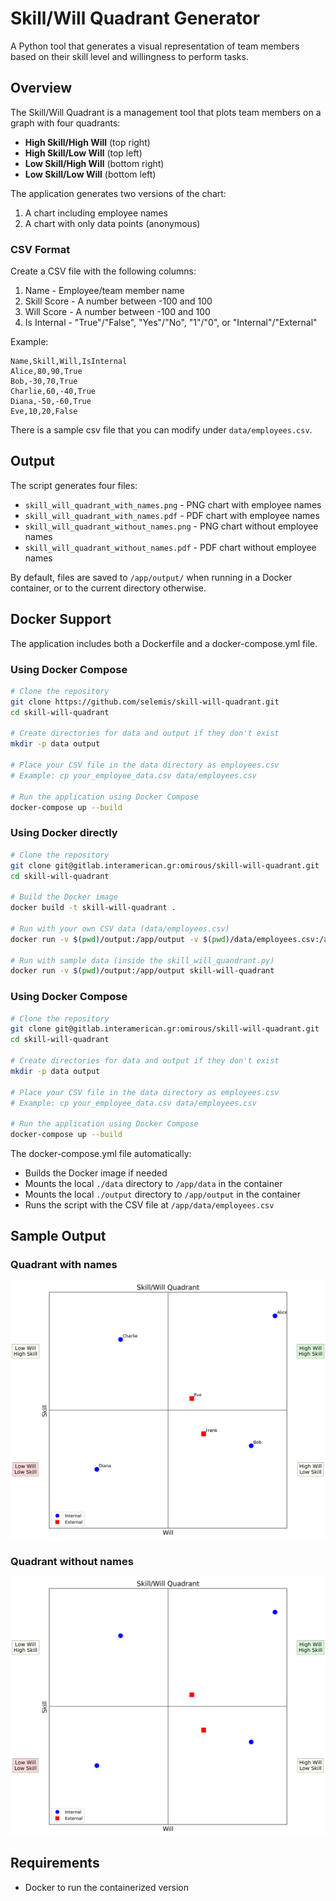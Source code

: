 # Skill/Will Quadrant Generator

A Python tool that generates a visual representation of team members based on their skill level and willingness to perform tasks.

## Overview

The Skill/Will Quadrant is a management tool that plots team members on a graph with four quadrants:

- **High Skill/High Will** (top right)
- **High Skill/Low Will** (top left)
- **Low Skill/High Will** (bottom right)
- **Low Skill/Low Will** (bottom left)

The application generates two versions of the chart:

1. A chart including employee names
2. A chart with only data points (anonymous)

### CSV Format

Create a CSV file with the following columns:

1. Name - Employee/team member name
2. Skill Score - A number between -100 and 100
3. Will Score - A number between -100 and 100
4. Is Internal - "True"/"False", "Yes"/"No", "1"/"0", or "Internal"/"External"

Example:

```
Name,Skill,Will,IsInternal
Alice,80,90,True
Bob,-30,70,True
Charlie,60,-40,True
Diana,-50,-60,True
Eve,10,20,False
```

There is a sample csv file that you can modify under `data/employees.csv`.

## Output

The script generates four files:

- `skill_will_quadrant_with_names.png` - PNG chart with employee names
- `skill_will_quadrant_with_names.pdf` - PDF chart with employee names
- `skill_will_quadrant_without_names.png` - PNG chart without employee names
- `skill_will_quadrant_without_names.pdf` - PDF chart without employee names

By default, files are saved to `/app/output/` when running in a Docker container, or to the current directory otherwise.

## Docker Support

The application includes both a Dockerfile and a docker-compose.yml file.

### Using Docker Compose

```bash
# Clone the repository
git clone https://github.com/selemis/skill-will-quadrant.git
cd skill-will-quadrant

# Create directories for data and output if they don't exist
mkdir -p data output

# Place your CSV file in the data directory as employees.csv
# Example: cp your_employee_data.csv data/employees.csv 

# Run the application using Docker Compose
docker-compose up --build
```

### Using Docker directly

```bash
# Clone the repository
git clone git@gitlab.interamerican.gr:omirous/skill-will-quadrant.git
cd skill-will-quadrant

# Build the Docker image
docker build -t skill-will-quadrant .

# Run with your own CSV data (data/employees.csv)
docker run -v $(pwd)/output:/app/output -v $(pwd)/data/employees.csv:/app/data/employees.csv skill-will-quadrant --csv /app/data/employees.csv

# Run with sample data (inside the skill_will_quandrant.py)
docker run -v $(pwd)/output:/app/output skill-will-quadrant
```

### Using Docker Compose

```bash
# Clone the repository
git clone git@gitlab.interamerican.gr:omirous/skill-will-quadrant.git
cd skill-will-quadrant

# Create directories for data and output if they don't exist
mkdir -p data output

# Place your CSV file in the data directory as employees.csv
# Example: cp your_employee_data.csv data/employees.csv 

# Run the application using Docker Compose
docker-compose up --build
```

The docker-compose.yml file automatically:

- Builds the Docker image if needed
- Mounts the local `./data` directory to `/app/data` in the container
- Mounts the local `./output` directory to `/app/output` in the container
- Runs the script with the CSV file at `/app/data/employees.csv`

## Sample Output



### Quadrant with names

![skill_will_quadrant_with_names](./images/skill_will_quadrant_with_names.png)

### Quadrant without names

![skill_will_quadrant_without_names](./images/skill_will_quadrant_without_names.png)



## Requirements

-  Docker to run the containerized version